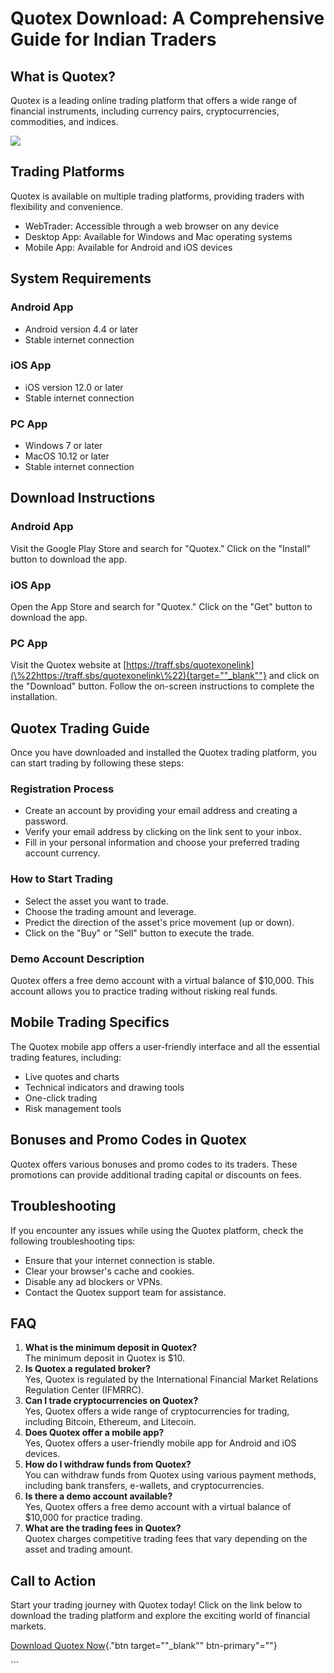 # Quotex Download: A Comprehensive Guide for Indian Traders

## What is Quotex?

Quotex is a leading online trading platform that offers a wide range of
financial instruments, including currency pairs, cryptocurrencies,
commodities, and indices.

[![](https://static.quotex.io/files/1_en/300_250.jpg)](https://traff.sbs/brokerqxsignupf)

## Trading Platforms

Quotex is available on multiple trading platforms, providing traders
with flexibility and convenience.

-   WebTrader: Accessible through a web browser on any device
-   Desktop App: Available for Windows and Mac operating systems
-   Mobile App: Available for Android and iOS devices

## System Requirements

### Android App

-   Android version 4.4 or later
-   Stable internet connection

### iOS App

-   iOS version 12.0 or later
-   Stable internet connection

### PC App

-   Windows 7 or later
-   MacOS 10.12 or later
-   Stable internet connection

## Download Instructions

### Android App

Visit the Google Play Store and search for "Quotex." Click on the
"Install" button to download the app.

### iOS App

Open the App Store and search for "Quotex." Click on the
"Get" button to download the app.

### PC App

Visit the Quotex website at
[https://traff.sbs/quotexonelink](\%22https://traff.sbs/quotexonelink\%22){target=""_blank""}
and click on the "Download" button. Follow the on-screen
instructions to complete the installation.

## Quotex Trading Guide

Once you have downloaded and installed the Quotex trading platform, you
can start trading by following these steps:

### Registration Process

-   Create an account by providing your email address and creating a
    password.
-   Verify your email address by clicking on the link sent to your
    inbox.
-   Fill in your personal information and choose your preferred trading
    account currency.

### How to Start Trading

-   Select the asset you want to trade.
-   Choose the trading amount and leverage.
-   Predict the direction of the asset\'s price movement (up or down).
-   Click on the "Buy" or "Sell" button to execute the
    trade.

### Demo Account Description

Quotex offers a free demo account with a virtual balance of \$10,000.
This account allows you to practice trading without risking real funds.

## Mobile Trading Specifics

The Quotex mobile app offers a user-friendly interface and all the
essential trading features, including:

-   Live quotes and charts
-   Technical indicators and drawing tools
-   One-click trading
-   Risk management tools

## Bonuses and Promo Codes in Quotex

Quotex offers various bonuses and promo codes to its traders. These
promotions can provide additional trading capital or discounts on fees.

## Troubleshooting

If you encounter any issues while using the Quotex platform, check the
following troubleshooting tips:

-   Ensure that your internet connection is stable.
-   Clear your browser\'s cache and cookies.
-   Disable any ad blockers or VPNs.
-   Contact the Quotex support team for assistance.

## FAQ

1.  **What is the minimum deposit in Quotex?**\
    The minimum deposit in Quotex is \$10.
2.  **Is Quotex a regulated broker?**\
    Yes, Quotex is regulated by the International Financial Market
    Relations Regulation Center (IFMRRC).
3.  **Can I trade cryptocurrencies on Quotex?**\
    Yes, Quotex offers a wide range of cryptocurrencies for trading,
    including Bitcoin, Ethereum, and Litecoin.
4.  **Does Quotex offer a mobile app?**\
    Yes, Quotex offers a user-friendly mobile app for Android and iOS
    devices.
5.  **How do I withdraw funds from Quotex?**\
    You can withdraw funds from Quotex using various payment methods,
    including bank transfers, e-wallets, and cryptocurrencies.
6.  **Is there a demo account available?**\
    Yes, Quotex offers a free demo account with a virtual balance of
    \$10,000 for practice trading.
7.  **What are the trading fees in Quotex?**\
    Quotex charges competitive trading fees that vary depending on the
    asset and trading amount.

## Call to Action

Start your trading journey with Quotex today! Click on the link below to
download the trading platform and explore the exciting world of
financial markets.

[Download Quotex Now](\%22https://traff.sbs/quotexonelink\%22){."btn
target=""_blank"" btn-primary"=""}

\`\`\`

